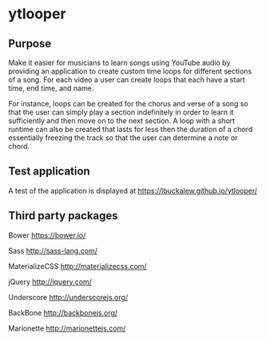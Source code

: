 # ytlooper

## Purpose
Make it easier for musicians to learn songs using YouTube audio by providing an application to create 
custom time loops for different sections of a song. For each video a user can create loops that each have 
a start time, end time, and name. 

For instance, loops can be created for the chorus and verse of a song so that the user can simply play
a section indefinitely in order to learn it sufficiently and then move on to the next section. A loop
with a short runtime can also be created that lasts for less then the duration of a chord essentially
freezing the track so that the user can determine a note or chord.

## Test application
A test of the application is displayed at https://lbuckalew.github.io/ytlooper/

## Third party packages
Bower           https://bower.io/

Sass            http://sass-lang.com/

MaterializeCSS  http://materializecss.com/

jQuery          http://jquery.com/

Underscore      http://underscorejs.org/

BackBone        http://backbonejs.org/

Marionette      http://marionettejs.com/
